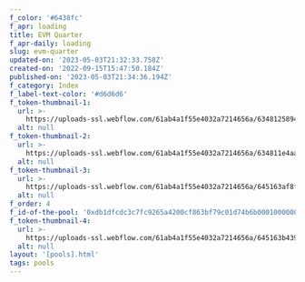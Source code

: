 ```yaml
---
f_color: '#6438fc'
f_apr: loading
title: EVM Quarter
f_apr-daily: loading
slug: evm-quarter
updated-on: '2023-05-03T21:32:33.758Z'
created-on: '2022-09-15T15:47:50.184Z'
published-on: '2023-05-03T21:34:36.194Z'
f_category: Index
f_label-text-color: '#d6d6d6'
f_token-thumbnail-1:
  url: >-
    https://uploads-ssl.webflow.com/61ab4a1f55e4032a7214656a/634812589408d7e52b0d9cc7_velas-logomark.svg
  alt: null
f_token-thumbnail-2:
  url: >-
    https://uploads-ssl.webflow.com/61ab4a1f55e4032a7214656a/634811e4aaf4c18fbbf7e115_binance-usd-busd-logo.svg
  alt: null
f_token-thumbnail-3:
  url: >-
    https://uploads-ssl.webflow.com/61ab4a1f55e4032a7214656a/645163af8fae5909feccb440_632af74b139cbc82fefac1f9_avalanche-avax-logo.svg
  alt: null
f_order: 4
f_id-of-the-pool: '0xdb1dfcdc3c7fc9265a4200cf863bf79c01d74b6b000100000000000000000007'
f_token-thumbnail-4:
  url: >-
    https://uploads-ssl.webflow.com/61ab4a1f55e4032a7214656a/645163b439177bb782958522_632af7324822a0c90de44b98_polygon-matic-logo.svg
  alt: null
layout: '[pools].html'
tags: pools
---
```




